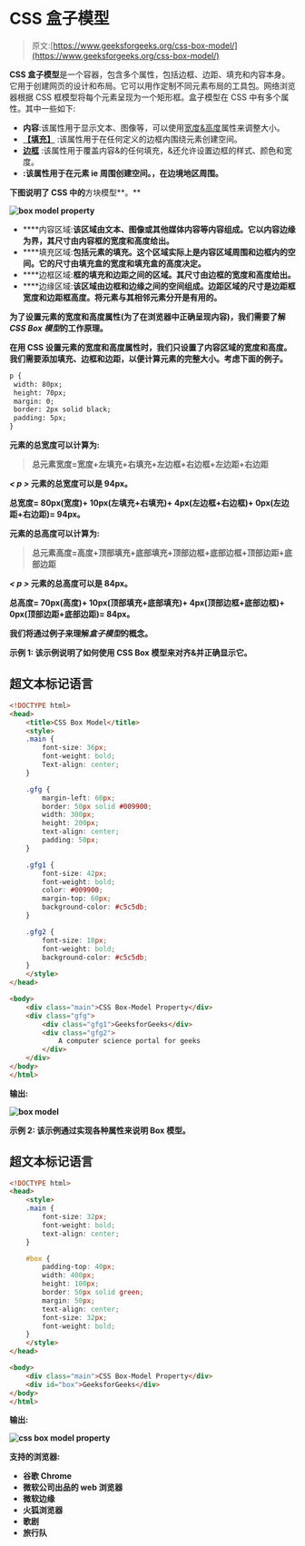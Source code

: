# CSS 盒子模型

> 原文:[https://www.geeksforgeeks.org/css-box-model/](https://www.geeksforgeeks.org/css-box-model/)

**CSS 盒子模型**是一个容器，包含多个属性，包括边框、边距、填充和内容本身。它用于创建网页的设计和布局。它可以用作定制不同元素布局的工具包。网络浏览器根据 CSS 框模型将每个元素呈现为一个矩形框。盒子模型在 CSS 中有多个属性。其中一些如下:

*   **内容**:该属性用于显示文本、图像等，可以使用[宽度&高度](https://www.geeksforgeeks.org/css-height-and-width/)属性来调整大小。
*   [**【填充】**](https://www.geeksforgeeks.org/css-margins-padding/) :该属性用于在任何定义的边框内围绕元素创建空间。
*   [**边框**](https://www.geeksforgeeks.org/css-borders/) :该属性用于覆盖内容&的任何填充，&还允许设置边框的样式、颜色和宽度。
*   [](https://www.geeksforgeeks.org/css-margins-padding/)**:该属性用于在元素 ie 周围创建空间。，在边境地区周围。**

**下图说明了 CSS 中的**方块模型**。**

**![box model property](img/b3a9c65ca8e7481120fba096aa26194c.png)**

*   ****内容区域:**该区域由文本、图像或其他媒体内容等内容组成。它以内容边缘为界，其尺寸由内容框的宽度和高度给出。**
*   ****填充区域:**包括元素的填充。这个区域实际上是内容区域周围和边框内的空间。它的尺寸由填充盒的宽度和填充盒的高度决定。**
*   ****边框区域:**框的填充和边距之间的区域。其尺寸由边框的宽度和高度给出。**
*   ****边缘区域:**该区域由边框和边缘之间的空间组成。边距区域的尺寸是边距框宽度和边距框高度。将元素与其相邻元素分开是有用的。**

**为了设置元素的宽度和高度属性(为了在浏览器中正确呈现内容)，我们需要了解 *CSS Box 模型*的工作原理。**

**在用 CSS 设置元素的宽度和高度属性时，我们只设置了内容区域的宽度和高度。我们需要添加填充、边框和边距，以便计算元素的完整大小。考虑下面的例子。**

```html
p {
 width: 80px;
 height: 70px;
 margin: 0;
 border: 2px solid black;
 padding: 5px;
}
```

**元素的总宽度可以计算为:**

> **总元素宽度=宽度+左填充+右填充+左边框+右边框+左边距+右边距**

***< p >* 元素的总宽度可以是 94px。**

**总宽度= 80px(宽度)+ 10px(左填充+右填充)+ 4px(左边框+右边框)+ 0px(左边距+右边距)= 94px。**

**元素的总高度可以计算为:**

> **总元素高度=高度+顶部填充+底部填充+顶部边框+底部边框+顶部边距+底部边距**

***< p >* 元素的总高度可以是 84px。**

**总高度= 70px(高度)+ 10px(顶部填充+底部填充)+ 4px(顶部边框+底部边框)+ 0px(顶部边距+底部边距)= 84px。**

**我们将通过例子来理解*盒子模型*的概念。**

****示例 1:** 该示例说明了如何使用 CSS Box 模型来对齐&并正确显示它。**

## **超文本标记语言**

```html
<!DOCTYPE html>
<head>
    <title>CSS Box Model</title>
    <style>
    .main {
        font-size: 36px;
        font-weight: bold;
        Text-align: center;
    }

    .gfg {
        margin-left: 60px;
        border: 50px solid #009900;
        width: 300px;
        height: 200px;
        text-align: center;
        padding: 50px;
    }

    .gfg1 {
        font-size: 42px;
        font-weight: bold;
        color: #009900;
        margin-top: 60px;
        background-color: #c5c5db;
    }

    .gfg2 {
        font-size: 18px;
        font-weight: bold;
        background-color: #c5c5db;
    }
    </style>
</head>

<body>
    <div class="main">CSS Box-Model Property</div>
    <div class="gfg">
        <div class="gfg1">GeeksforGeeks</div>
        <div class="gfg2">
            A computer science portal for geeks
        </div>
    </div>
</body>
</html>
```

****输出:****

**![box model](img/4f598df2bbd0cd54a2f61efea6852e83.png)**

****示例 2:** 该示例通过实现各种属性来说明 Box 模型。**

## **超文本标记语言**

```html
<!DOCTYPE html>
<head>
    <style>
    .main {
        font-size: 32px;
        font-weight: bold;
        text-align: center;
    }

    #box {
        padding-top: 40px;
        width: 400px;
        height: 100px;
        border: 50px solid green;
        margin: 50px;
        text-align: center;
        font-size: 32px;
        font-weight: bold;
    }
    </style>
</head>

<body>
    <div class="main">CSS Box-Model Property</div>
    <div id="box">GeeksforGeeks</div>
</body>
</html>
```

****输出:****

**![css box model property](img/1c6af87b27016ac9a45337c07018fa21.png)**

****支持的浏览器:****

*   **谷歌 Chrome**
*   **微软公司出品的 web 浏览器**
*   **微软边缘**
*   **火狐浏览器**
*   **歌剧**
*   **旅行队**